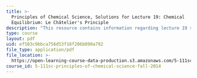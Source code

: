 ```yaml
---
title: >-
  Principles of Chemical Science, Solutions for Lecture 19: Chemical
  Equilibrium: Le Châtelier's Principle
description: "This resource contains information regarding lecture 19 solution.\r\n"
type: course
layout: pdf
uid: ef503c9bbca756d53f18f206b099a792
file_type: application/pdf
file_location: >-
  https://open-learning-course-data-production.s3.amazonaws.com/5-111sc-principles-of-chemical-science-fall-2014/ef503c9bbca756d53f18f206b099a792_MIT5_111F14_Lec19Soln.pdf
course_id: 5-111sc-principles-of-chemical-science-fall-2014
---
```


